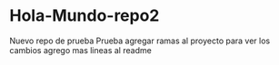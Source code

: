 # Hola-Mundo-repo2
Nuevo repo de prueba
Prueba agregar ramas al proyecto para ver los cambios
agrego mas lineas al readme
